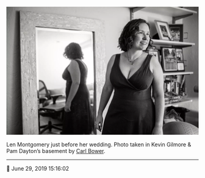 ![Len Montgomery just before her wedding](assets/af7c3e7a75c5f77f420be73b62779488.webp)

Len Montgomery just before her wedding. Photo taken in Kevin Gilmore & Pam Dayton’s basement by [Carl Bower](http://carlbowerphotos.com/).

- - - -

📅 June 29, 2019 15:16:02
